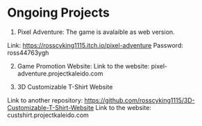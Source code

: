 # Ongoing Projects
1. Pixel Adventure:
The game is avalaible as web version.

Link: https://rosscyking1115.itch.io/pixel-adventure
Password: ross44763ygh

2. Game Promotion Website:
Link to the website: pixel-adventure.projectkaleido.com

3. 3D Customizable T-Shirt Website

Link to another repository: https://github.com/rosscyking1115/3D-Customizable-T-Shirt-Website
Link to the website: custshirt.projectkaleido.com
